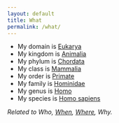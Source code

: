 ```yaml
---
layout: default
title: What
permalink: /what/
---
```


* My domain is [Eukarya](https://en.wikipedia.org/wiki/Eukaryote)
* My kingdom is [Animalia](https://en.wikipedia.org/wiki/Animal)
* My phylum is [Chordata](https://en.wikipedia.org/wiki/Chordate)
* My class is [Mammalia](https://en.wikipedia.org/wiki/Mammal)
* My order is [Primate](https://en.wikipedia.org/wiki/Primate)
* My family is [Hominidae](https://en.wikipedia.org/wiki/Hominidae)
* My genus is [Homo](https://en.wikipedia.org/wiki/Homo)
* My species is [Homo sapiens](https://en.wikipedia.org/wiki/Human)

*Related to Who, [When](/when/), [Where](/where/), Why.*

<!-- See also [ICZN](https://code.iczn.org/). -->
